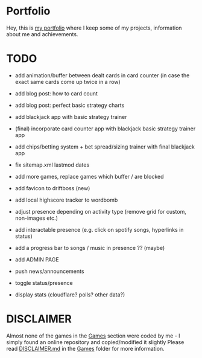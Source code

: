 # Portfolio
Hey, this is [my portfolio](https://hydrovolter.pages.dev/) where I keep some of my projects, information about me and achievements.

# TODO
- add animation/buffer between dealt cards in card counter (in case the exact same cards come up twice in a row)
- add blog post: how to card count
- add blog post: perfect basic strategy charts
- add blackjack app with basic strategy trainer
- (final) incorporate card counter app with blackjack basic strategy trainer app
- add chips/betting system + bet spread/sizing trainer with final blackjack app

- fix sitemap.xml lastmod dates

- add more games, replace games which buffer / are blocked
- add favicon to driftboss (new)
- add local highscore tracker to wordbomb

- adjust presence depending on activity type (remove grid for custom, non-images etc.)
- add interactable presence (e.g. click on spotify songs, hyperlinks in status)
- add a progress bar to songs / music in presence ?? (maybe)

- add ADMIN PAGE
- push news/announcements
- toggle status/presence
- display stats (cloudflare? polls? other data?)

# DISCLAIMER
Almost none of the games in the [Games](/games/) section were coded by me - I simply found an online repository and copied/modified it slightly
Please read [DISCLAIMER.md](/games/DISCLAIMER.md) in the [Games](/games/) folder for more information.